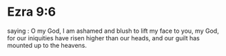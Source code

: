# Ezra 9:6

saying : O my God, I am ashamed and blush to lift my face to you, my God, for our iniquities have risen higher than our heads, and our guilt has mounted up to the heavens.
